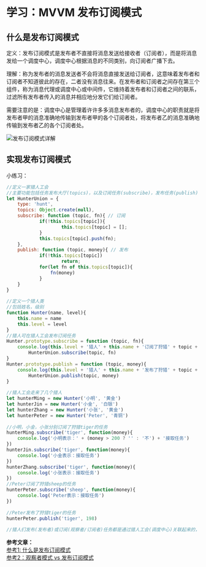 # 学习：MVVM 发布订阅模式  
## 什么是发布订阅模式  
定义：发布订阅模式是发布者不直接将消息发送给接收者（订阅者），而是将消息发给一个调度中心，调度中心根据消息的不同类别，向订阅者广播下去。  

理解：称为发布者的消息发送者不会将消息直接发送给订阅者，这意味着发布者和订阅者不知道彼此的存在，二者没有消息往来。在发布者和订阅者之间存在第三个组件，称为消息代理或调度中心或中间件，它维持着发布者和订阅者之间的联系，过滤所有发布者传入的消息并相应地分发它们给订阅者。 

需要注意的是：调度中心是管理着许许多多消息发布者的，调度中心的职责就是将发布者甲的消息准确地传输到发布者甲的各个订阅者处，将发布者乙的消息准确地传输到发布者乙的各个订阅者处。  
  
![发布订阅模式详解](https://cdn.jsdelivr.net/gh/jsdevin/imgBed/img/202207220548808.png)  
  
## 实现发布订阅模式  
小练习：  
  
```js  
//定义一家猎人工会  
//主要功能包括任务发布大厅(topics)，以及订阅任务(subscribe)，发布任务(publish)  
let HunterUnion = {  
	type: 'hunt',  
	topics: Object.create(null),  
	subscribe: function (topic, fn){ // 订阅  
			if(!this.topics[topic]){  
					this.topics[topic] = [];    
			}  
			this.topics[topic].push(fn);  
	},  
	publish: function (topic, money){ // 发布  
			if(!this.topics[topic])  
					return;  
			for(let fn of this.topics[topic]){  
				fn(money)  
			}  
	}  
}  
  
//定义一个猎人类  
//包括姓名，级别  
function Hunter(name, level){  
	this.name = name  
	this.level = level  
}  
//猎人可在猎人工会发布订阅任务  
Hunter.prototype.subscribe = function (topic, fn){  
	console.log(this.level + '猎人' + this.name + '订阅了狩猎' + topic + '的任务')  
		HunterUnion.subscribe(topic, fn)  
}  
Hunter.prototype.publish = function (topic, money){  
	console.log(this.level + '猎人' + this.name + '发布了狩猎' + topic + '的任务')  
		HunterUnion.publish(topic, money)  
}  
  
//猎人工会走来了几个猎人  
let hunterMing = new Hunter('小明', '黄金')  
let hunterJin = new Hunter('小金', '白银')  
let hunterZhang = new Hunter('小张', '黄金')  
let hunterPeter = new Hunter('Peter', '青铜')  
  
//小明，小金，小张分别订阅了狩猎tiger的任务  
hunterMing.subscribe('tiger', function(money){  
	console.log('小明表示：' + (money > 200 ? '' : '不') + '接取任务')  
})  
hunterJin.subscribe('tiger', function(money){  
	console.log('小金表示：接取任务')  
})  
hunterZhang.subscribe('tiger', function(money){  
	console.log('小张表示：接取任务')  
})  
//Peter订阅了狩猎sheep的任务  
hunterPeter.subscribe('sheep', function(money){  
	console.log('Peter表示：接取任务')  
})  
  
//Peter发布了狩猎tiger的任务  
hunterPeter.publish('tiger', 198)  
  
//猎人们发布(发布者)或订阅(观察者/订阅者)任务都是通过猎人工会(调度中心)关联起来的，他们没有直接的交流。  
```  
  
**参考文章：**  
[参考1: 什么是发布订阅模式](https://blog.csdn.net/weixin_35958891/article/details/108509048)  
[参考2：观察者模式 vs 发布订阅模式](https://blog.csdn.net/weixin_35958891/article/details/108509048)  